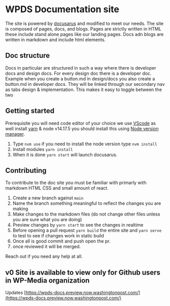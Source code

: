 # WPDS Documentation site

The site is powered by [docusarus](https://docusaurus.io/) and modified to meet our needs. The site is composed of pages, docs, and blogs. Pages are strictly written in HTML these include stand alone pages like our landing pages. Docs adn blogs are written in markdown and include html elements.

## Doc structure

Docs in particular are structured in such a way where there is developer docs and design docs. For every design doc there is a developer doc. Example when you create a button.md in design/docs you also create a button.md in developer docs. They will be linked through our secondary nav as tabs design & implementation. This makes it easy to toggle between the two

## Getting started

Prerequisite you will need code editor of your choice we use [VScode](https://code.visualstudio.com/download) as well install [yarn](https://classic.yarnpkg.com/en/docs/install/#mac-stable) & node v14.17.5 you should install this using [Node version manager](https://formulae.brew.sh/formula/nvm#default).

1. Type `nvm use` if you need to install the node version type `nvm install`
1. Install modules `yarn install`
1. When it is done `yarn start` will launch docusarus.

## Contributing

To contribute to the doc site you must be familiar with primarly with markdown HTML CSS and small amount of react.

1. Create a new branch against `main`
2. Name the branch something meaningful to reflect the changes you are making
3. Make changes to the markdown files (do not change other files unless you are sure what you are doing)
4. Preview changes by `yarn start` to see the changes in realtime
5. Before opening a pull request `yarn build` the entire site and `yarn serve` to test to see if changes work in static build
6. Once all is good commit and push open the pr.
7. once reviewed it will be merged.

Reach out if you need any help at all.

## v0 Site is available to view only for Github users in WP-Media organization
Updates
[https://wpds-docs.preview.now.washingtonpost.com/](https://wpds-docs.preview.now.washingtonpost.com/)
